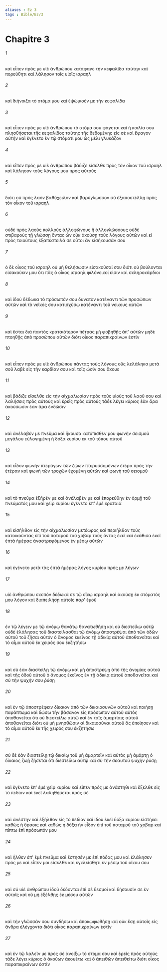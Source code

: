 ```yaml
---
aliases : Ez 3
tags : Bible/Ez/3
---
```


# Chapitre 3

###### 1
καὶ εἶπεν πρός με υἱὲ ἀνθρώπου κατάφαγε τὴν κεφαλίδα ταύτην καὶ πορεύθητι καὶ λάλησον τοῖς υἱοῖς ισραηλ
###### 2
καὶ διήνοιξα τὸ στόμα μου καὶ ἐψώμισέν με τὴν κεφαλίδα
###### 3
καὶ εἶπεν πρός με υἱὲ ἀνθρώπου τὸ στόμα σου φάγεται καὶ ἡ κοιλία σου πλησθήσεται τῆς κεφαλίδος ταύτης τῆς δεδομένης εἰς σέ καὶ ἔφαγον αὐτήν καὶ ἐγένετο ἐν τῷ στόματί μου ὡς μέλι γλυκάζον
###### 4
καὶ εἶπεν πρός με υἱὲ ἀνθρώπου βάδιζε εἴσελθε πρὸς τὸν οἶκον τοῦ ισραηλ καὶ λάλησον τοὺς λόγους μου πρὸς αὐτούς
###### 5
διότι οὐ πρὸς λαὸν βαθύχειλον καὶ βαρύγλωσσον σὺ ἐξαποστέλλῃ πρὸς τὸν οἶκον τοῦ ισραηλ
###### 6
οὐδὲ πρὸς λαοὺς πολλοὺς ἀλλοφώνους ἢ ἀλλογλώσσους οὐδὲ στιβαροὺς τῇ γλώσσῃ ὄντας ὧν οὐκ ἀκούσῃ τοὺς λόγους αὐτῶν καὶ εἰ πρὸς τοιούτους ἐξαπέστειλά σε οὗτοι ἂν εἰσήκουσάν σου
###### 7
ὁ δὲ οἶκος τοῦ ισραηλ οὐ μὴ θελήσωσιν εἰσακοῦσαί σου διότι οὐ βούλονται εἰσακούειν μου ὅτι πᾶς ὁ οἶκος ισραηλ φιλόνεικοί εἰσιν καὶ σκληροκάρδιοι
###### 8
καὶ ἰδοὺ δέδωκα τὸ πρόσωπόν σου δυνατὸν κατέναντι τῶν προσώπων αὐτῶν καὶ τὸ νεῖκός σου κατισχύσω κατέναντι τοῦ νείκους αὐτῶν
###### 9
καὶ ἔσται διὰ παντὸς κραταιότερον πέτρας μὴ φοβηθῇς ἀπ' αὐτῶν μηδὲ πτοηθῇς ἀπὸ προσώπου αὐτῶν διότι οἶκος παραπικραίνων ἐστίν
###### 10
καὶ εἶπεν πρός με υἱὲ ἀνθρώπου πάντας τοὺς λόγους οὓς λελάληκα μετὰ σοῦ λαβὲ εἰς τὴν καρδίαν σου καὶ τοῖς ὠσίν σου ἄκουε
###### 11
καὶ βάδιζε εἴσελθε εἰς τὴν αἰχμαλωσίαν πρὸς τοὺς υἱοὺς τοῦ λαοῦ σου καὶ λαλήσεις πρὸς αὐτοὺς καὶ ἐρεῖς πρὸς αὐτούς τάδε λέγει κύριος ἐὰν ἄρα ἀκούσωσιν ἐὰν ἄρα ἐνδῶσιν
###### 12
καὶ ἀνέλαβέν με πνεῦμα καὶ ἤκουσα κατόπισθέν μου φωνὴν σεισμοῦ μεγάλου εὐλογημένη ἡ δόξα κυρίου ἐκ τοῦ τόπου αὐτοῦ
###### 13
καὶ εἶδον φωνὴν πτερύγων τῶν ζῴων πτερυσσομένων ἑτέρα πρὸς τὴν ἑτέραν καὶ φωνὴ τῶν τροχῶν ἐχομένη αὐτῶν καὶ φωνὴ τοῦ σεισμοῦ
###### 14
καὶ τὸ πνεῦμα ἐξῆρέν με καὶ ἀνέλαβέν με καὶ ἐπορεύθην ἐν ὁρμῇ τοῦ πνεύματός μου καὶ χεὶρ κυρίου ἐγένετο ἐπ' ἐμὲ κραταιά
###### 15
καὶ εἰσῆλθον εἰς τὴν αἰχμαλωσίαν μετέωρος καὶ περιῆλθον τοὺς κατοικοῦντας ἐπὶ τοῦ ποταμοῦ τοῦ χοβαρ τοὺς ὄντας ἐκεῖ καὶ ἐκάθισα ἐκεῖ ἑπτὰ ἡμέρας ἀναστρεφόμενος ἐν μέσῳ αὐτῶν
###### 16
καὶ ἐγένετο μετὰ τὰς ἑπτὰ ἡμέρας λόγος κυρίου πρός με λέγων
###### 17
υἱὲ ἀνθρώπου σκοπὸν δέδωκά σε τῷ οἴκῳ ισραηλ καὶ ἀκούσῃ ἐκ στόματός μου λόγον καὶ διαπειλήσῃ αὐτοῖς παρ' ἐμοῦ
###### 18
ἐν τῷ λέγειν με τῷ ἀνόμῳ θανάτῳ θανατωθήσῃ καὶ οὐ διεστείλω αὐτῷ οὐδὲ ἐλάλησας τοῦ διαστείλασθαι τῷ ἀνόμῳ ἀποστρέψαι ἀπὸ τῶν ὁδῶν αὐτοῦ τοῦ ζῆσαι αὐτόν ὁ ἄνομος ἐκεῖνος τῇ ἀδικίᾳ αὐτοῦ ἀποθανεῖται καὶ τὸ αἷμα αὐτοῦ ἐκ χειρός σου ἐκζητήσω
###### 19
καὶ σὺ ἐὰν διαστείλῃ τῷ ἀνόμῳ καὶ μὴ ἀποστρέψῃ ἀπὸ τῆς ἀνομίας αὐτοῦ καὶ τῆς ὁδοῦ αὐτοῦ ὁ ἄνομος ἐκεῖνος ἐν τῇ ἀδικίᾳ αὐτοῦ ἀποθανεῖται καὶ σὺ τὴν ψυχήν σου ῥύσῃ
###### 20
καὶ ἐν τῷ ἀποστρέφειν δίκαιον ἀπὸ τῶν δικαιοσυνῶν αὐτοῦ καὶ ποιήσῃ παράπτωμα καὶ δώσω τὴν βάσανον εἰς πρόσωπον αὐτοῦ αὐτὸς ἀποθανεῖται ὅτι οὐ διεστείλω αὐτῷ καὶ ἐν ταῖς ἁμαρτίαις αὐτοῦ ἀποθανεῖται διότι οὐ μὴ μνησθῶσιν αἱ δικαιοσύναι αὐτοῦ ἃς ἐποίησεν καὶ τὸ αἷμα αὐτοῦ ἐκ τῆς χειρός σου ἐκζητήσω
###### 21
σὺ δὲ ἐὰν διαστείλῃ τῷ δικαίῳ τοῦ μὴ ἁμαρτεῖν καὶ αὐτὸς μὴ ἁμάρτῃ ὁ δίκαιος ζωῇ ζήσεται ὅτι διεστείλω αὐτῷ καὶ σὺ τὴν σεαυτοῦ ψυχὴν ῥύσῃ
###### 22
καὶ ἐγένετο ἐπ' ἐμὲ χεὶρ κυρίου καὶ εἶπεν πρός με ἀνάστηθι καὶ ἔξελθε εἰς τὸ πεδίον καὶ ἐκεῖ λαληθήσεται πρὸς σέ
###### 23
καὶ ἀνέστην καὶ ἐξῆλθον εἰς τὸ πεδίον καὶ ἰδοὺ ἐκεῖ δόξα κυρίου εἱστήκει καθὼς ἡ ὅρασις καὶ καθὼς ἡ δόξα ἣν εἶδον ἐπὶ τοῦ ποταμοῦ τοῦ χοβαρ καὶ πίπτω ἐπὶ πρόσωπόν μου
###### 24
καὶ ἦλθεν ἐπ' ἐμὲ πνεῦμα καὶ ἔστησέν με ἐπὶ πόδας μου καὶ ἐλάλησεν πρός με καὶ εἶπέν μοι εἴσελθε καὶ ἐγκλείσθητι ἐν μέσῳ τοῦ οἴκου σου
###### 25
καὶ σύ υἱὲ ἀνθρώπου ἰδοὺ δέδονται ἐπὶ σὲ δεσμοί καὶ δήσουσίν σε ἐν αὐτοῖς καὶ οὐ μὴ ἐξέλθῃς ἐκ μέσου αὐτῶν
###### 26
καὶ τὴν γλῶσσάν σου συνδήσω καὶ ἀποκωφωθήσῃ καὶ οὐκ ἔσῃ αὐτοῖς εἰς ἄνδρα ἐλέγχοντα διότι οἶκος παραπικραίνων ἐστίν
###### 27
καὶ ἐν τῷ λαλεῖν με πρὸς σὲ ἀνοίξω τὸ στόμα σου καὶ ἐρεῖς πρὸς αὐτούς τάδε λέγει κύριος ὁ ἀκούων ἀκουέτω καὶ ὁ ἀπειθῶν ἀπειθείτω διότι οἶκος παραπικραίνων ἐστίν
